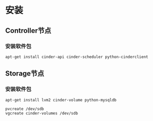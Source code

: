 # 安装
## Controller节点
### 安装软件包
```
apt-get install cinder-api cinder-scheduler python-cinderclient
```

## Storage节点
### 安装软件包
```
apt-get install lvm2 cinder-volume python-mysqldb
```

```
pvcreate /dev/sdb
vgcreate cinder-volumes /dev/sdb
```
